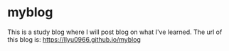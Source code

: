 # myblog
This is a study blog where I will post blog on what I've learned.
The url of this blog is: https://llyu0966.github.io/myblog
